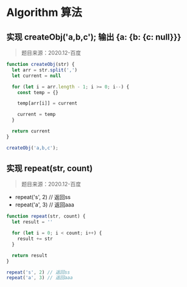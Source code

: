 # Algorithm 算法

## 实现 createObj('a,b,c'); 输出 {a: {b: {c: null}}}

> 题目来源：2020.12-百度

```js
function createObj(str) {
  let arr = str.split(',')
  let current = null

  for (let i = arr.length - 1; i >= 0; i--) {
    const temp = {}

    temp[arr[i]] = current

    current = temp
  }

  return current
}

createObj('a,b,c');
```

## 实现 repeat(str, count)

> 题目来源：2020.12-百度

- repeat('s', 2) // 返回ss
- repeat('a', 3) // 返回aaa

```js
function repeat(str, count) {
  let result = ''

  for (let i = 0; i < count; i++) {
    result += str
  }

  return result
}

repeat('s', 2) // 返回ss
repeat('a', 3) // 返回aaa
```
